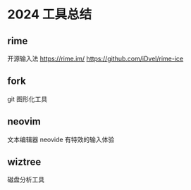 # 2024 工具总结



## rime
开源输入法
https://rime.im/
https://github.com/iDvel/rime-ice

## fork
git 图形化工具

## neovim
文本编辑器
neovide 有特效的输入体验

## wiztree
磁盘分析工具

